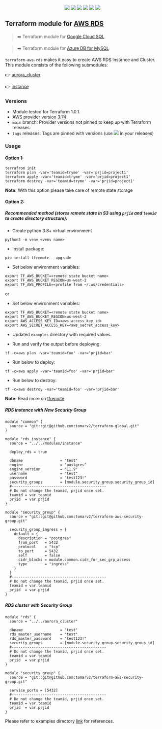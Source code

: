 <p align="center">
    <a href="https://github.com/tomarv2/terraform-aws-rds/actions/workflows/pre-commit.yml" alt="Pre Commit">
        <img src="https://github.com/tomarv2/terraform-aws-rds/actions/workflows/pre-commit.yml/badge.svg?branch=main" /></a>
    <a href="https://www.apache.org/licenses/LICENSE-2.0" alt="license">
        <img src="https://img.shields.io/github/license/tomarv2/terraform-aws-rds" /></a>
    <a href="https://github.com/tomarv2/terraform-aws-rds/tags" alt="GitHub tag">
        <img src="https://img.shields.io/github/v/tag/tomarv2/terraform-aws-rds" /></a>
    <a href="https://github.com/tomarv2/terraform-aws-rds/pulse" alt="Activity">
        <img src="https://img.shields.io/github/commit-activity/m/tomarv2/terraform-aws-rds" /></a>
    <a href="https://stackoverflow.com/users/6679867/tomarv2" alt="Stack Exchange reputation">
        <img src="https://img.shields.io/stackexchange/stackoverflow/r/6679867"></a>
    <a href="https://twitter.com/intent/follow?screen_name=varuntomar2019" alt="follow on Twitter">
        <img src="https://img.shields.io/twitter/follow/varuntomar2019?style=social&logo=twitter"></a>
</p>

## Terraform module for [AWS RDS](https://registry.terraform.io/modules/tomarv2/rds/aws/latest)

####

> :arrow_right:  Terraform module for [Google Cloud SQL](https://registry.terraform.io/modules/tomarv2/cloud-sql/google/latest)

> :arrow_right:  Terraform module for [Azure DB for MySQL](https://registry.terraform.io/modules/tomarv2/mysql/azure/latest)


`terraform-aws-rds` makes it easy to create AWS RDS Instance and Cluster. This module consists of the following submodules:

:point_right: [aurora_cluster](modules/aurora_cluster)

:point_right: [instance](modules/instance)

### Versions

- Module tested for Terraform 1.0.1.
- AWS provider version [3.74](https://registry.terraform.io/providers/hashicorp/aws/latest)
- `main` branch: Provider versions not pinned to keep up with Terraform releases
- `tags` releases: Tags are pinned with versions (use <a href="https://github.com/tomarv2/terraform-aws-rds/tags" alt="GitHub tag">
        <img src="https://img.shields.io/github/v/tag/tomarv2/terraform-aws-rds" /></a> in your releases)

### Usage

#### Option 1:

```
terrafrom init
terraform plan -var='teamid=tryme' -var='prjid=project1'
terraform apply -var='teamid=tryme' -var='prjid=project1'
terraform destroy -var='teamid=tryme' -var='prjid=project1'
```
**Note:** With this option please take care of remote state storage

#### Option 2:

##### Recommended method (stores remote state in S3 using `prjid` and `teamid` to create directory structure):

- Create python 3.8+ virtual environment
```
python3 -m venv <venv name>
```

- Install package:
```
pip install tfremote --upgrade
```

- Set below environment variables:
```
export TF_AWS_BUCKET=<remote state bucket name>
export TF_AWS_BUCKET_REGION=us-west-2
export TF_AWS_PROFILE=<profile from ~/.ws/credentials>
```

or

- Set below environment variables:
```
export TF_AWS_BUCKET=<remote state bucket name>
export TF_AWS_BUCKET_REGION=us-west-2
export AWS_ACCESS_KEY_ID=<aws_access_key_id>
export AWS_SECRET_ACCESS_KEY=<aws_secret_access_key>
```

- Updated `examples` directory with required values.

- Run and verify the output before deploying:
```
tf -c=aws plan -var='teamid=foo' -var='prjid=bar'
```

- Run below to deploy:
```
tf -c=aws apply -var='teamid=foo' -var='prjid=bar'
```

- Run below to destroy:
```
tf -c=aws destroy -var='teamid=foo' -var='prjid=bar'
```

**Note:** Read more on [tfremote](https://github.com/tomarv2/tfremote)

##### RDS instance with New Security Group
```
module "common" {
  source = "git::git@github.com:tomarv2/terraform-global.git"
}

module "rds_instance" {
  source = "../../modules/instance"

  deploy_rds = true

  dbname                 = "test"
  engine                 = "postgres"
  engine_version         = "11.9"
  username               = "test"
  password               = "test123!"
  security_groups        = [module.security_group.security_group_id]
  #-------------------------------------------
  # Do not change the teamid, prjid once set.
  teamid = var.teamid
  prjid  = var.prjid
}

module "security_group" {
  source = "git::git@github.com:tomarv2/terraform-aws-security-group.git"

  security_group_ingress = {
    default = {
      description = "postgres"
      from_port   = 5432
      protocol    = "tcp"
      to_port     = 5432
      self        = false
      cidr_blocks = module.common.cidr_for_sec_grp_access
      type        = "ingress"
    }
  }
  #-------------------------------------------
  # Do not change the teamid, prjid once set.
  teamid = var.teamid
  prjid  = var.prjid
}
```

##### RDS cluster with Security Group
```
module "rds" {
  source = "../../aurora_cluster"

  dbname                 = "test"
  rds_master_username    = "test"
  rds_master_password    = "test123!"
  security_groups        = [module.security_group.security_group_id]
  #-------------------------------------------
  # Do not change the teamid, prjid once set.
  teamid = var.teamid
  prjid  = var.prjid
}

module "security_group" {
  source = "git::git@github.com:tomarv2/terraform-aws-security-group.git"

  service_ports = [5432]
  #-------------------------------------------
  # Do not change the teamid, prjid once set.
  teamid = var.teamid
  prjid  = var.prjid
}
```

Please refer to examples directory [link](examples) for references.
